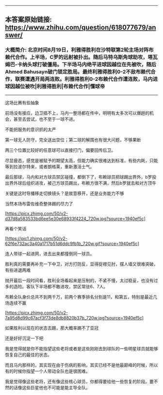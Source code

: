 ----------------------------------------
## 本答案原始链接: https://www.zhihu.com/question/618077679/answer/
### 大概简介: 北京时间8月19日，利雅得胜利在沙特联第2轮主场对阵布赖代合作。上半场，C罗的远射被扑出。随后马特乌斯角球助攻，塔瓦姆巴-卡纳头球打破僵局。下半场马内绝平进球因越位在先被吹，随后Ahmed Bahusayn破门锁定胜局。最终利雅得胜利0-2不敌布赖代合作，联赛遭遇开局两连败。利雅得胜利0-2布赖代合作遭连败，马内进球因越位被吹|利雅得胜利|布赖代合作|懂球帝
----------------------------------------
这场比赛有些抽象

前场没有接应，边卫插不上，马内一整场都在传中，明明有太多次可以爆趟的机会，甚至去尝试，也不至于一球不进。

不能把服务的意识抓的太严

第一球无人防守，完全送出空位；第二球的解围也有很大问题，不够果断

两三个位置比较好的任意球可以直接打门，偏要回传后卫。

尽显疲态，感觉是被赋予的期望太高，但能力确实很难达到标准，有些内耗，只能等到拉波尔特来，或者朗格莱，重新激活士气。

最后那球，马内和对方球员禁区碰撞，都倒下了，布赖球员把球踢出界外，b罗投出界外球后组织进攻，被己方球员踢出，布赖方很不满，然后b罗就去和对方顶牛

关键是这时导播移走切换镜头？是故意移开，还是业务能力不够

当然本场布雷佐维奇整体踢的尽力了

[https://picx.zhimg.com/50/v2-d37d8a583533bd6ee5e30e68933f4224_720w.jpg?source=1940ef5c]

再看个笑话

[https://pic1.zhimg.com/50/v2-62f6e732ac3a40a1717b51d6ddc9fb1b_720w.gif?source=1940ef5c]

连人带球一起进网，进去出来都撞倒同一球员。

胜利真的需要再补充一下中卫，对方打防反，显得捉襟见肘，摆人墙又很难突破，有些进退两难

抛开最后一段时间看，胜利全场看起来是压制的，不紧不慢，太过稳妥，也没有过多的造险。客队下半场都不敢进攻，禁区常驻6、7人。

布赖全队身价总共不到两千万，前两个赛季排名分别是11，和第五，特别是最近几场连续不赢

[https://picx.zhimg.com/50/v2-7a95d8d99c67acf3f73de8db8820b37b_720w.jpg?source=1940ef5c]

如果胜利以现在的状态去踢，那大概率踢不了亚冠

还是好好沉淀一下吧









我是觉得就是你不能指望这些老将或者是这些刚刚去到球队的一些明星球员就能够恢复自己的最佳的状态。

而且马内那样的，其实现在由于伤病的影响，其实已经不是他最巅峰的时候，所以有的时候你指望一个人带动全队也是很困难。

我是觉得像这些老将，还有像这些核心球员，你都得要给他一些恢复的阶段。要不然的话像这些巨星他也不可能是能主导全队。
